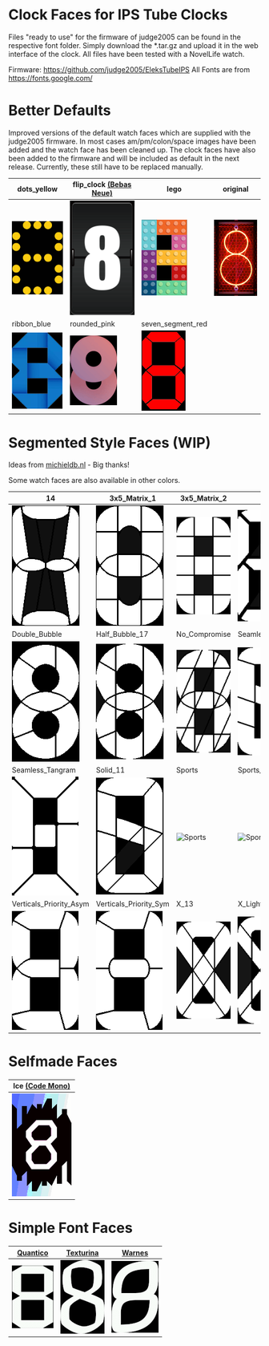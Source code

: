 # Clock Faces for IPS Tube Clocks

Files "ready to use" for the firmware of judge2005 can be found in the respective font folder. Simply download the *.tar.gz and upload it in the web interface of the clock. All files have been tested with a NovelLife watch.

Firmware: https://github.com/judge2005/EleksTubeIPS
All Fonts are from https://fonts.google.com/

# Better Defaults
Improved versions of the default watch faces which are supplied with the judge2005 firmware. In most cases am/pm/colon/space images have been added and the watch face has been cleaned up. The clock faces have also been added to the firmware and will be included as default in the next release. Currently, these still have to be replaced manually.

dots_yellow | flip_clock [(Bebas Neue)](https://fonts.google.com/specimen/Bebas+Neue) | lego | original
-------- | -------- | -------- | --------
![dots_yellow](Better_Defaults/dots_yellow/crop/8.bmp) | ![flip_clock](Better_Defaults/flip_clock/8.bmp) | ![lego](Better_Defaults/lego/8.bmp) | ![original](Better_Defaults/original/8.bmp) |
ribbon_blue | rounded_pink | seven_segment_red |
![ribbon_blue](Better_Defaults/ribbon_blue/8.bmp) | ![rounded_pink](Better_Defaults/rounded_pink/crop/8.bmp) | ![Captive Portal](Better_Defaults/seven_segment_red/crop/8.bmp) |

# Segmented Style Faces (WIP)
Ideas from [michieldb.nl](http://www.michieldb.nl/other/segments/) - Big thanks!

Some watch faces are also available in other colors.

14 | 3x5_Matrix_1 | 3x5_Matrix_2 | 9 | Classic
-------- | -------- | -------- | -------- | --------
![14](Segment_Style_Faces/14/white/8.bmp) | ![3x5_Matrix_1](Segment_Style_Faces/3x5_Matrix_1/white/8.bmp) | ![3x5_Matrix_2](Segment_Style_Faces/3x5_Matrix_2/white/8.bmp) | ![9](Segment_Style_Faces/9/white/8.bmp) | ![classic](Segment_Style_Faces/Classic/white/8.bmp) 
Double_Bubble | Half_Bubble_17 | No_Compromise | Seamless_Regular | Seamless_Round
![Double_Bubble](Segment_Style_Faces/Double_Bubble/white/8.bmp) | ![Half_Bubble_17](Segment_Style_Faces/Half_Bubble_17/white/8.bmp) | ![No_Compromise](Segment_Style_Faces/No_Compromise/white/8.bmp) | ![Seamless_Regular](Segment_Style_Faces/Seamless_Regular/white/8.bmp) | ![Seamless_Round](Segment_Style_Faces/Seamless_Round/white/8.bmp) 
Seamless_Tangram | Solid_11 | Sports | Sports_9 | Ugly
![Seamless_Tangram](Segment_Style_Faces/Seamless_Tangram/white/8.bmp) | ![Solid_11](Segment_Style_Faces/Solid_11/white/8.bmp) | ![Sports](Segment_Style_Faces/Sports/white/8.bmp) | ![Sports_9](Segment_Style_Faces/Sports_9/white/8.bmp) | ![Ugly](Segment_Style_Faces/Ugly/white/8.bmp) 
Verticals_Priority_Asym | Verticals_Priority_Sym | X_13 | X_Light_15
![Verticals_Priority_Asym](Segment_Style_Faces/Verticals_Priority_Asym/white/8.bmp) | ![Verticals_Priority_Sym](Segment_Style_Faces/Verticals_Priority_Sym/white/8.bmp) | ![X_13](Segment_Style_Faces/X_13/white/8.bmp) | ![X_Light_15](Segment_Style_Faces/X_Light_15/white/8.bmp) | 


# Selfmade Faces

Ice [(Code Mono)](https://fonts.google.com/specimen/Kode+Mono) |
-------- |
![Ice](Selfmade_Faces/Ice/8.bmp) |

# Simple Font Faces
[Quantico](https://fonts.google.com/specimen/Quantico) | [Texturina](https://fonts.google.com/specimen/Texturina) | [Warnes](https://fonts.google.com/specimen/Warnes)
-------- | -------- | --------
![Quantico](Simple_Font_Faces/Quantico/Quantico_white/crop/8.bmp) | ![Texturina](Simple_Font_Faces/Texturina/Texturina_white/crop/8.bmp) | ![Warnes](Simple_Font_Faces/Warnes/Warnes_white/crop/8.bmp)

